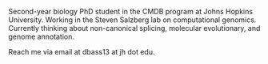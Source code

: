 Second-year biology PhD student in the CMDB program at Johns Hopkins University. Working in the Steven Salzberg lab on computational genomics. Currently thinking about non-canonical splicing, molecular evolutionary, and genome annotation.

Reach me via email at dbass13 at jh dot edu.
